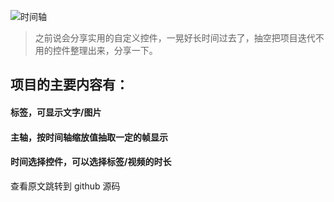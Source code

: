![时间轴](../img/android公众号/时间轴.png)

> 之前说会分享实用的自定义控件，一晃好长时间过去了，抽空把项目迭代不用的控件整理出来，分享一下。

## 项目的主要内容有：

#### 标签，可显示文字/图片

#### 主轴，按时间轴缩放值抽取一定的帧显示 

#### 时间选择控件，可以选择标签/视频的时长



查看原文跳转到 github 源码

